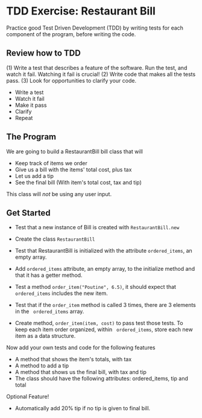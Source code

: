 # TDD Exercise: Restaurant Bill

Practice good Test Driven Development (TDD) by writing tests for each component of the program, before writing the code.


## Review how to TDD

(1) Write a test that describes a feature of the software. Run the test, and watch it fail. Watching it fail is crucial! (2) Write code that makes all the tests pass. (3) Look for opportunities to clarify your code.

- Write a test
- Watch it fail
- Make it pass
- Clarify
- Repeat



## The Program
We are going to build a RestaurantBill bill class that will
- Keep track of items we order
- Give us a bill with the items' total cost, plus tax
- Let us add a tip
- See the final bill (With item's total cost, tax and tip)


This class will _not_ be using any user input.



## Get Started

- Test that a new instance of Bill is created with ```RestaurantBill.new```
- Create the class ```RestaurantBill```

- Test that RestaurantBill is initialized with the attribute ```ordered_items```, an empty array.
- Add ```ordered_items``` attribute, an empty array, to the initialize method and that it has a getter method.


- Test a method ```order_item("Poutine", 6.5)```, it should expect that ```ordered_items``` includes the new item.
- Test that if the ``order_item`` method is called 3 times, there are 3 elements in the ``` ordered_items``` array.
- Create method, ```order_item(item, cost)``` to pass test those tests. To keep each item order organized, within ``` ordered_items```, store each new item as a data structure.



Now add your own tests and code for the following features

- A method that shows the item's totals, with tax
- A method to add a tip
- A method that shows us the final bill, with tax and tip
- The class should have the following attributes: ordered_items, tip and total


Optional Feature!

- Automatically add 20% tip if no tip is given to final bill.
